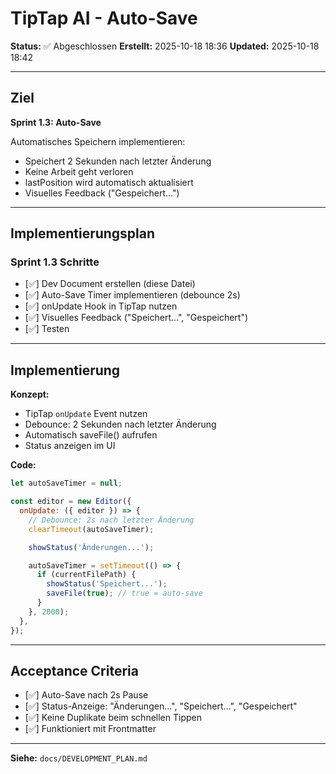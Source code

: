 # TipTap AI - Auto-Save

**Status:** ✅ Abgeschlossen
**Erstellt:** 2025-10-18 18:36
**Updated:** 2025-10-18 18:42

---

## Ziel

**Sprint 1.3: Auto-Save**

Automatisches Speichern implementieren:
- Speichert 2 Sekunden nach letzter Änderung
- Keine Arbeit geht verloren
- lastPosition wird automatisch aktualisiert
- Visuelles Feedback ("Gespeichert...")

---

## Implementierungsplan

### Sprint 1.3 Schritte

- [✅] Dev Document erstellen (diese Datei)
- [✅] Auto-Save Timer implementieren (debounce 2s)
- [✅] onUpdate Hook in TipTap nutzen
- [✅] Visuelles Feedback ("Speichert...", "Gespeichert")
- [✅] Testen

---

## Implementierung

**Konzept:**
- TipTap `onUpdate` Event nutzen
- Debounce: 2 Sekunden nach letzter Änderung
- Automatisch saveFile() aufrufen
- Status anzeigen im UI

**Code:**
```javascript
let autoSaveTimer = null;

const editor = new Editor({
  onUpdate: ({ editor }) => {
    // Debounce: 2s nach letzter Änderung
    clearTimeout(autoSaveTimer);

    showStatus('Änderungen...');

    autoSaveTimer = setTimeout(() => {
      if (currentFilePath) {
        showStatus('Speichert...');
        saveFile(true); // true = auto-save
      }
    }, 2000);
  },
});
```

---

## Acceptance Criteria

- [✅] Auto-Save nach 2s Pause
- [✅] Status-Anzeige: "Änderungen...", "Speichert...", "Gespeichert"
- [✅] Keine Duplikate beim schnellen Tippen
- [✅] Funktioniert mit Frontmatter

---

**Siehe:** `docs/DEVELOPMENT_PLAN.md`
